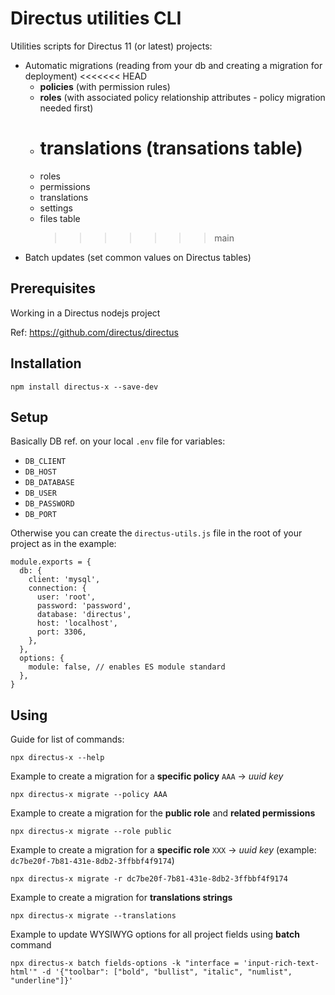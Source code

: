 # Directus utilities CLI

Utilities scripts for Directus 11 (or latest) projects:

- Automatic migrations (reading from your db and creating a migration for deployment)
  <<<<<<< HEAD
  - **policies** (with permission rules)
  - **roles** (with associated policy relationship attributes - policy migration needed first)
  - # **translations** (transations table)
  - roles
  - permissions
  - translations
  - settings
  - files table
    > > > > > > > main
- Batch updates (set common values on Directus tables)

## Prerequisites

Working in a Directus nodejs project

Ref: https://github.com/directus/directus

## Installation

```
npm install directus-x --save-dev
```

## Setup

Basically DB ref. on your local `.env` file for variables:

- `DB_CLIENT`
- `DB_HOST`
- `DB_DATABASE`
- `DB_USER`
- `DB_PASSWORD`
- `DB_PORT`

Otherwise you can create the `directus-utils.js` file in the root of your project as in the example:

```
module.exports = {
  db: {
    client: 'mysql',
    connection: {
      user: 'root',
      password: 'password',
      database: 'directus',
      host: 'localhost',
      port: 3306,
    },
  },
  options: {
    module: false, // enables ES module standard
  },
}
```

## Using

Guide for list of commands:

```
npx directus-x --help
```

Example to create a migration for a **specific policy** `AAA` -> _uuid key_

    npx directus-x migrate --policy AAA

Example to create a migration for the **public role** and **related permissions**

```
npx directus-x migrate --role public
```

Example to create a migration for a **specific role** `XXX` -> _uuid key_ (example: `dc7be20f-7b81-431e-8db2-3ffbbf4f9174`)

```
npx directus-x migrate -r dc7be20f-7b81-431e-8db2-3ffbbf4f9174
```

Example to create a migration for **translations strings**

```
npx directus-x migrate --translations
```

Example to update WYSIWYG options for all project fields using **batch** command

```
npx directus-x batch fields-options -k "interface = 'input-rich-text-html'" -d '{"toolbar": ["bold", "bullist", "italic", "numlist", "underline"]}'
```
